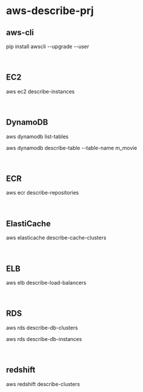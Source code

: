 # aws-describe-prj

## aws-cli

pip install awscli --upgrade --user

　

## EC2

aws ec2 describe-instances

　

## DynamoDB

aws dynamodb list-tables

aws dynamodb describe-table --table-name m_movie

　

## ECR

aws ecr describe-repositories

　

## ElastiCache

aws elasticache describe-cache-clusters

　

## ELB

aws elb describe-load-balancers

　

## RDS

aws rds describe-db-clusters

aws rds describe-db-instances

　

## redshift

aws redshift describe-clusters



